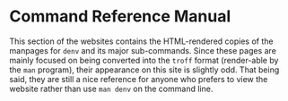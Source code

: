 # Command Reference Manual

This section of the websites contains the HTML-rendered copies of the manpages
for `denv` and its major sub-commands. Since these pages are mainly focused on
being converted into the `troff` format (render-able by the `man` program),
their appearance on this site is slightly odd.
That being said, they are still a nice reference for anyone who prefers to
view the website rather than use `man denv` on the command line.
